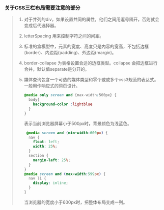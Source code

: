 ### 关于CSS三栏布局需要注意的部分

> 1. 对于并列的div，如果设置共同的属性，他们之间用逗号隔开，否则就会变成后代选择器。
>
> 2. letterSpacing 用来控制字符之间的间距。
>
> 3. 标准的盒模型中，元素的宽度、高度只是内容的宽高，不包括边框(border)、内边距(padding)、外边距(margin)。
>
> 4. border-collapse 为表格设置合适的边框类型。collapse 会把边框进行合并，默认值separate是分开的。
>
> 5. 媒体查询包含一个可选的媒体类型和零个或或多个css3规范的表达式。一般用作响应式的网页设计。
>
>    ```css
>    @media only screen and {max-width:500px} {
>      body{
>        background-color :lightblue
>      }
>    }
>    ```
>
>    表示当前浏览器屏幕小于500px时，背景颜色为浅蓝色。
>
>    ```css
>     @media screen and (min-width:600px) {
>      nav {
>        float: left;
>        width: 25%;
>      }
>      section {
>        margin-left: 25%;
>      }
>    }
>    @media screen and (max-width:599px) {
>      nav li {
>        display: inline;
>      }
>    }
>    ```
>
>    当浏览器的宽度小于600px时，把整体布局变成一列。
>